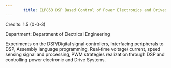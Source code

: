 ```yaml
---
        title: ELP853 DSP Based Control of Power Electronics and Drives Laboratory
---
```

Credits: 1.5 (0-0-3)

Department: Department of Electrical Engineering

Experiments on the DSP/Digital signal controllers, Interfacing peripherals to DSP, Assembly language programming, Real-time voltage/ current, speed sensing signal and processing, PWM strategies realization through DSP and controlling power electronic and Drive Systems.